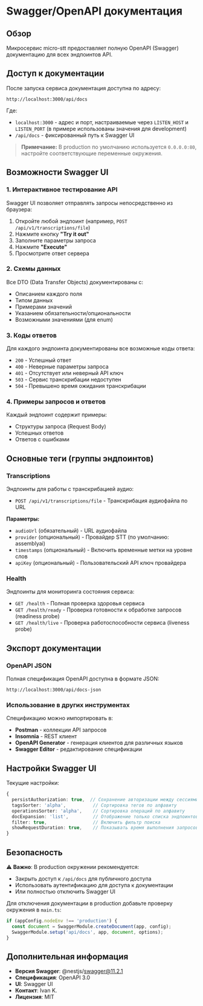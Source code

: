 # Swagger/OpenAPI документация

## Обзор

Микросервис micro-stt предоставляет полную OpenAPI (Swagger) документацию для всех эндпоинтов API.

## Доступ к документации

После запуска сервиса документация доступна по адресу:

```
http://localhost:3000/api/docs
```

Где:

- `localhost:3000` - адрес и порт, настраиваемые через `LISTEN_HOST` и `LISTEN_PORT` (в примере использованы значения для development)
- `/api/docs` - фиксированный путь к Swagger UI

> **Примечание:** В production по умолчанию используется `0.0.0.0:80`, настройте соответствующие переменные окружения.

## Возможности Swagger UI

### 1. Интерактивное тестирование API

Swagger UI позволяет отправлять запросы непосредственно из браузера:

1. Откройте любой эндпоинт (например, `POST /api/v1/transcriptions/file`)
2. Нажмите кнопку **"Try it out"**
3. Заполните параметры запроса
4. Нажмите **"Execute"**
5. Просмотрите ответ сервера

### 2. Схемы данных

Все DTO (Data Transfer Objects) документированы с:

- Описанием каждого поля
- Типом данных
- Примерами значений
- Указанием обязательности/опциональности
- Возможными значениями (для enum)

### 3. Коды ответов

Для каждого эндпоинта документированы все возможные коды ответа:

- `200` - Успешный ответ
- `400` - Неверные параметры запроса
- `401` - Отсутствует или неверный API ключ
- `503` - Сервис транскрибации недоступен
- `504` - Превышено время ожидания транскрибации

### 4. Примеры запросов и ответов

Каждый эндпоинт содержит примеры:

- Структуры запроса (Request Body)
- Успешных ответов
- Ответов с ошибками

## Основные теги (группы эндпоинтов)

### Transcriptions

Эндпоинты для работы с транскрибацией аудио:

- `POST /api/v1/transcriptions/file` - Транскрибация аудиофайла по URL

**Параметры:**

- `audioUrl` (обязательный) - URL аудиофайла
- `provider` (опциональный) - Провайдер STT (по умолчанию: assemblyai)
- `timestamps` (опциональный) - Включить временные метки на уровне слов
- `apiKey` (опциональный) - Пользовательский API ключ провайдера

### Health

Эндпоинты для мониторинга состояния сервиса:

- `GET /health` - Полная проверка здоровья сервиса
- `GET /health/ready` - Проверка готовности к обработке запросов (readiness probe)
- `GET /health/live` - Проверка работоспособности сервиса (liveness probe)

## Экспорт документации

### OpenAPI JSON

Полная спецификация OpenAPI доступна в формате JSON:

```
http://localhost:3000/api/docs-json
```

### Использование в других инструментах

Спецификацию можно импортировать в:

- **Postman** - коллекции API запросов
- **Insomnia** - REST клиент
- **OpenAPI Generator** - генерация клиентов для различных языков
- **Swagger Editor** - редактирование спецификации

## Настройки Swagger UI

Текущие настройки:

```typescript
{
  persistAuthorization: true,  // Сохранение авторизации между сессиями
  tagsSorter: 'alpha',          // Сортировка тегов по алфавиту
  operationsSorter: 'alpha',    // Сортировка операций по алфавиту
  docExpansion: 'list',         // Отображение только списка эндпоинтов
  filter: true,                 // Включить фильтр поиска
  showRequestDuration: true,    // Показывать время выполнения запросов
}
```

## Безопасность

⚠️ **Важно**: В production окружении рекомендуется:

- Закрыть доступ к `/api/docs` для публичного доступа
- Использовать аутентификацию для доступа к документации
- Или полностью отключить Swagger UI

Для отключения документации в production добавьте проверку окружения в `main.ts`:

```typescript
if (appConfig.nodeEnv !== 'production') {
  const document = SwaggerModule.createDocument(app, config);
  SwaggerModule.setup('api/docs', app, document, options);
}
```

## Дополнительная информация

- **Версия Swagger**: @nestjs/swagger@11.2.1
- **Спецификация**: OpenAPI 3.0
- **UI**: Swagger UI
- **Контакт**: Ivan K.
- **Лицензия**: MIT
